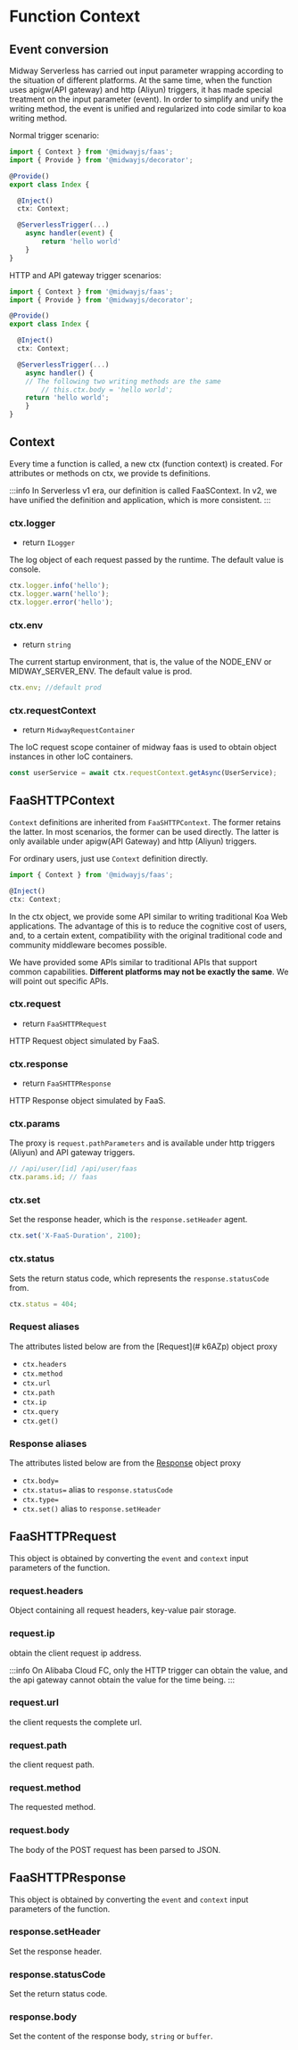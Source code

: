 # Function Context

## Event conversion

Midway Serverless has carried out input parameter wrapping according to the situation of different platforms. At the same time, when the function uses apigw(API gateway) and http (Aliyun) triggers, it has made special treatment on the input parameter (event). In order to simplify and unify the writing method, the event is unified and regularized into code similar to koa writing method.

Normal trigger scenario:

```typescript
import { Context } from '@midwayjs/faas';
import { Provide } from '@midwayjs/decorator';

@Provide()
export class Index {

  @Inject()
  ctx: Context;

  @ServerlessTrigger(...)
	async handler(event) {
		return 'hello world'
	}
}
```

HTTP and API gateway trigger scenarios:

```typescript
import { Context } from '@midwayjs/faas';
import { Provide } from '@midwayjs/decorator';

@Provide()
export class Index {

  @Inject()
  ctx: Context;

  @ServerlessTrigger(...)
	async handler() {
    // The following two writing methods are the same
		// this.ctx.body = 'hello world';
    return 'hello world';
	}
}
```

## Context

Every time a function is called, a new ctx (function context) is created. For attributes or methods on ctx, we provide ts definitions.

:::info
In Serverless v1 era, our definition is called FaaSContext. In v2, we have unified the definition and application, which is more consistent.
:::

### ctx.logger

- return `ILogger`

The log object of each request passed by the runtime. The default value is console.

```typescript
ctx.logger.info('hello');
ctx.logger.warn('hello');
ctx.logger.error('hello');
```

### ctx.env

- return `string`

The current startup environment, that is, the value of the NODE_ENV or MIDWAY_SERVER_ENV. The default value is prod.

```typescript
ctx.env; //default prod
```

### ctx.requestContext

- return `MidwayRequestContainer`

The IoC request scope container of midway faas is used to obtain object instances in other IoC containers.

```typescript
const userService = await ctx.requestContext.getAsync(UserService);
```

## FaaSHTTPContext

`Context` definitions are inherited from `FaaSHTTPContext`. The former retains the latter. In most scenarios, the former can be used directly. The latter is only available under apigw(API Gateway) and http (Aliyun) triggers.

For ordinary users, just use `Context` definition directly.

```typescript
import { Context } from '@midwayjs/faas';

@Inject()
ctx: Context;
```

In the ctx object, we provide some API similar to writing traditional Koa Web applications. The advantage of this is to reduce the cognitive cost of users, and, to a certain extent, compatibility with the original traditional code and community middleware becomes possible.

We have provided some APIs similar to traditional APIs that support common capabilities. **Different platforms may not be exactly the same**. We will point out specific APIs.

### ctx.request

- return `FaaSHTTPRequest`

HTTP Request object simulated by FaaS.

### ctx.response

- return `FaaSHTTPResponse`

HTTP Response object simulated by FaaS.

### **ctx.params**

The proxy is `request.pathParameters` and is available under http triggers (Aliyun) and API gateway triggers.

```typescript
// /api/user/[id] /api/user/faas
ctx.params.id; // faas
```

### ctx.set

Set the response header, which is the `response.setHeader` agent.

```typescript
ctx.set('X-FaaS-Duration', 2100);
```

### ctx.status

Sets the return status code, which represents the `response.statusCode` from.

```typescript
ctx.status = 404;
```



### Request aliases

The attributes listed below are from the [Request](# k6AZp) object proxy

- `ctx.headers`
- `ctx.method`
- `ctx.url`
- `ctx.path`
- `ctx.ip`
- `ctx.query`
- `ctx.get()`

### Response aliases

The attributes listed below are from the [Response](#kfTOD) object proxy

- `ctx.body=`
- `ctx.status=` alias to `response.statusCode`
- `ctx.type=`
- `ctx.set()` alias to `response.setHeader`



## FaaSHTTPRequest

This object is obtained by converting the `event` and `context` input parameters of the function.

### request.headers

Object containing all request headers, key-value pair storage.

### request.ip

obtain the client request ip address.

:::info
On Alibaba Cloud FC, only the HTTP trigger can obtain the value, and the api gateway cannot obtain the value for the time being.
:::

### request.url

the client requests the complete url.

### request.path

the client request path.

### request.method

The requested method.

### request.body

The body of the POST request has been parsed to JSON.

## FaaSHTTPResponse

This object is obtained by converting the `event` and `context` input parameters of the function.

### response.setHeader

Set the response header.

### response.statusCode

Set the return status code.

### response.body

Set the content of the response body, `string` or `buffer`.
